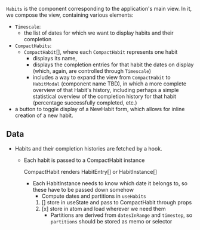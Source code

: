 `Habits` is the component corresponding to the application's main view. In it, we compose the view, containing various elements:
- `Timescale`: 
    - the list of dates for which we want to display habits and their completion
- `CompactHabits`: 
    - `CompactHabit`[], where each `CompactHabit` represents one habit 
        - displays its name, 
        - displays the completion entries for that habit the dates on display (which, again, are controlled through `Timescale`)
        - includes a way to expand the view from `CompactHabit` to `HabitModal` (component name TBD), in which a more complete overview of that Habit's history, including perhaps a simple statistical overview of the completion history for that habit (percentage successfully completed, etc.)
- a button to toggle display of a NewHabit form, which allows for inline creation of a new habit.

## Data
- Habits and their completion histories are fetched by a hook.
    - Each habit is passed to a CompactHabit instance

        CompactHabit renders HabitEntry[] or HabitInstance[]
        - Each HabitInstance needs to know which date it belongs to, so these have to be passed down somehow
            - Compute dates and partitions in `useHabits`
            1. [] store in useState and pass to CompactHabit through props
            2. [x] store in atom and load wherever we need them
                - Partitions are derived from `datesInRange` and `timestep`, so `partitions` should be stored as memo or selector